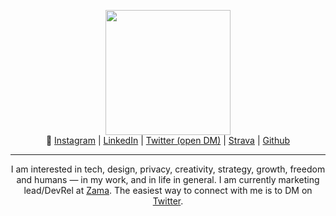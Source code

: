 <!-- Main header navigation -->
<p align="center">
  <img width="200" src="https://user-images.githubusercontent.com/5758427/201688444-0b5ca40b-d3b1-426a-a845-31aa0c303dcd.png"><br/>
  🔗 <a href="https://instagram.com/jeremyzacch">Instagram</a> | <a href="https://linkedin.com/jeremyzacch">LinkedIn</a> | <a href="https://twitter.com/jeremyzacch">Twitter (open DM)</a> | <a href="Github">Strava</a> | <a href="https://github.com/zaccherinij">Github</a>
</p>
<hr/>
<!-- /Main header navigation -->

<p align="center">
I am interested in tech, design, privacy, creativity, strategy, growth, freedom and humans — in my work, and in life in general. I am currently marketing lead/DevRel at <a href="https://github.com/zama-ai">Zama</a>. The easiest way to connect with me is to DM on <a href="https://twitter.com/jeremyzacch">Twitter</a>.
</p>
